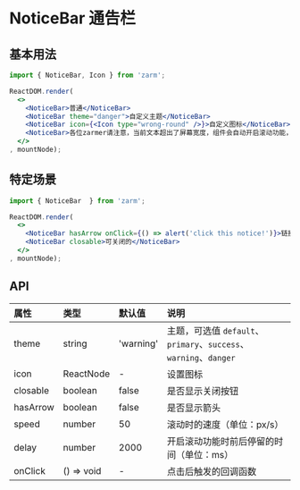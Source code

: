 # NoticeBar 通告栏



## 基本用法
```jsx
import { NoticeBar, Icon } from 'zarm';

ReactDOM.render(
  <>
    <NoticeBar>普通</NoticeBar>
    <NoticeBar theme="danger">自定义主题</NoticeBar>
    <NoticeBar icon={<Icon type="wrong-round" />}>自定义图标</NoticeBar>
    <NoticeBar>各位zarmer请注意，当前文本超出了屏幕宽度，组件会自动开启滚动功能，前后停留时间和滚动速度可以自定义设置，更多用法请参见使用文档。</NoticeBar>
  </>
, mountNode);
```



## 特定场景
```jsx
import { NoticeBar  } from 'zarm';

ReactDOM.render(
  <>
    <NoticeBar hasArrow onClick={() => alert('click this notice!')}>链接样式的</NoticeBar>
    <NoticeBar closable>可关闭的</NoticeBar>
  </>
, mountNode);
```



## API

| 属性 | 类型 | 默认值 | 说明 |
| :--- | :--- | :--- | :--- |
| theme | string | 'warning' | 主题，可选值 `default`、`primary`、`success`、`warning`、`danger` |
| icon | ReactNode | - | 设置图标 |
| closable | boolean | false | 是否显示关闭按钮 |
| hasArrow | boolean | false | 是否显示箭头 |
| speed | number | 50 | 滚动时的速度（单位：px/s） |
| delay | number | 2000 | 开启滚动功能时前后停留的时间（单位：ms） |
| onClick | () => void | - | 点击后触发的回调函数 |


